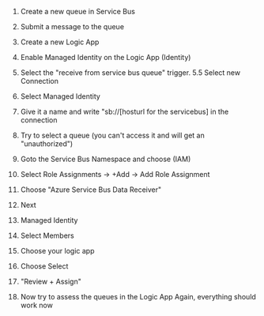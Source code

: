1. Create a new queue in Service Bus
2. Submit a message to the queue

3. Create a new Logic App
4. Enable Managed Identity on the Logic App (Identity)

5. Select the "receive from service bus queue" trigger. 
5.5 Select new Connection
6. Select Managed Identity
7. Give it a name and write "sb://[hosturl for the servicebus] in the connection

8. Try to select a queue (you can't access it and will get an "unauthorized")

9. Goto the Service Bus Namespace and choose (IAM)
10. Select Role Assignments -> +Add -> Add Role Assignment
11. Choose "Azure Service Bus Data Receiver"
12. Next
13. Managed Identity
14. Select Members
15. Choose your logic app
16. Choose Select
17. "Review + Assign"

18. Now try to assess the queues in the Logic App Again, everything should work now



